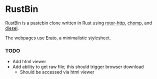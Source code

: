 # RustBin
RustBin is a pastebin clone written in Rust using [rotor-http](https://github.com/tailhook/rotor-http), [chomp](https://github.com/m4rw3r/chomp), and [diesel](https://github.com/sgrif/diesel).

The webpages use [Erato](https://github.com/nokaa/erato), a minimalistic stylesheet.

### TODO
- Add html viewer
- Add ability to get raw file; this should trigger browser download
  - Should be accessed via html viewer
